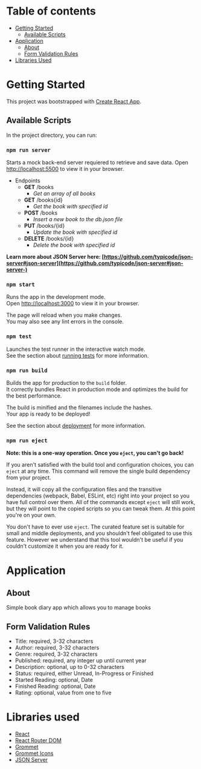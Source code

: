 # Table of contents

- [Getting Started](#getting-started)
  - [Available Scripts](#available-scripts)
- [Application](#application)
  - [About](#about)
  - [Form Validation Rules](#form-validation-rules)
- [Libraries Used](#libraries-used)

# Getting Started

This project was bootstrapped with [Create React App](https://github.com/facebook/create-react-app).

## Available Scripts

In the project directory, you can run:

### `npm run server`

Starts a mock back-end server requiered to retrieve and save data.
Open [http://localhost:5500](http://localhost:5500) to view it in your browser.

- Endpoints
  - **GET** /books
    - _Get an array of all books_
  - **GET** /books{id}
    - _Get the book with specified id_
  - **POST** /books
    - _Insert a new book to the db.json file_
  - **PUT** /books/{id}
    - _Update the book with specified id_
  - **DELETE** /books/{id}
    - _Delete the book with specified id_

**Learn more about JSON Server here: [https://github.com/typicode/json-server#json-server](https://github.com/typicode/json-server#json-server-)**

### `npm start`

Runs the app in the development mode.\
Open [http://localhost:3000](http://localhost:3000) to view it in your browser.

The page will reload when you make changes.\
You may also see any lint errors in the console.

### `npm test`

Launches the test runner in the interactive watch mode.\
See the section about [running tests](https://facebook.github.io/create-react-app/docs/running-tests) for more information.

### `npm run build`

Builds the app for production to the `build` folder.\
It correctly bundles React in production mode and optimizes the build for the best performance.

The build is minified and the filenames include the hashes.\
Your app is ready to be deployed!

See the section about [deployment](https://facebook.github.io/create-react-app/docs/deployment) for more information.

### `npm run eject`

**Note: this is a one-way operation. Once you `eject`, you can't go back!**

If you aren't satisfied with the build tool and configuration choices, you can `eject` at any time. This command will remove the single build dependency from your project.

Instead, it will copy all the configuration files and the transitive dependencies (webpack, Babel, ESLint, etc) right into your project so you have full control over them. All of the commands except `eject` will still work, but they will point to the copied scripts so you can tweak them. At this point you're on your own.

You don't have to ever use `eject`. The curated feature set is suitable for small and middle deployments, and you shouldn't feel obligated to use this feature. However we understand that this tool wouldn't be useful if you couldn't customize it when you are ready for it.

# Application

## About

Simple book diary app which allows you to manage books

## Form Validation Rules

- Title: required, 3-32 characters
- Author: required, 3-32 characters
- Genre: required, 3-32 characters
- Published: required, any integer up until current year
- Description: optional, up to 0-32 characters
- Status: required, either Unread, In-Progress or Finished
- Started Reading: optional, Date
- Finished Reading: optional, Date
- Rating: optional, value from one to five

# Libraries used

- [React](https://reactjs.org/)
- [React Router DOM](https://reactrouter.com/)
- [Grommet](https://v2.grommet.io/)
- [Grommet Icons](https://icons.grommet.io/)
- [JSON Server](https://github.com/typicode/json-server#readme)
